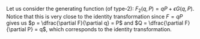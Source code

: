 Let us consider the generating function (of type-2): $F_2 (q, P) = qP + \epsilon G(q, P)$. 
Notice that this is very close to the identity transformation since $F = qP$ gives us $p = \dfrac{\partial F}{\partial q} = P$ and $Q = \dfrac{\partial F}{\partial P} = q$, which corresponds to the identity transformation.